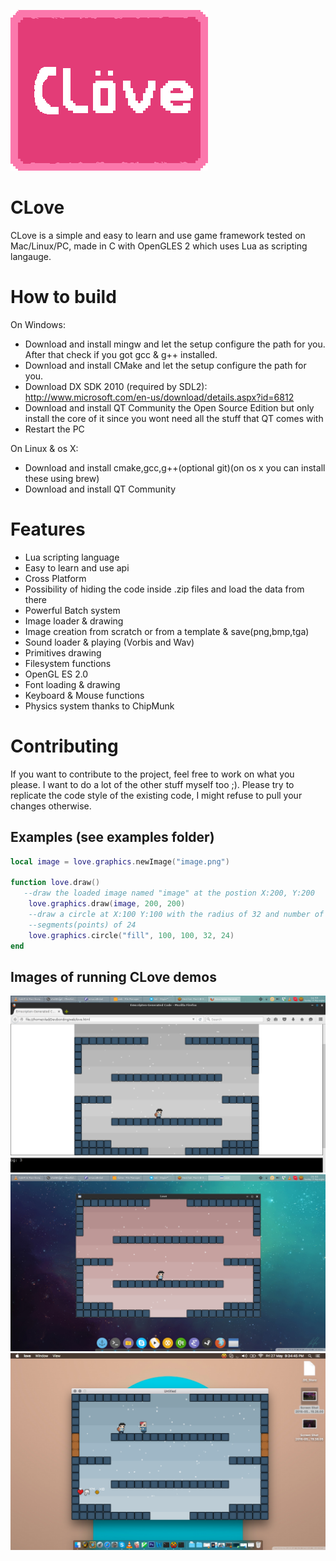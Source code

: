 ![Alt text](CLoveLogo.png?raw=true "CLove")

CLove
=====
CLove is a simple and easy to learn and use game framework tested on
Mac/Linux/PC, made in C with OpenGLES 2 which uses Lua as scripting langauge.

How to build
============
On Windows: 
- Download and install mingw and let the setup configure the path for you.
After that check if you got gcc & g++ installed.
- Download and install CMake and let the setup configure the path for you.
- Download DX SDK 2010 (required by SDL2): http://www.microsoft.com/en-us/download/details.aspx?id=6812
- Download and install QT Community the Open Source Edition but only install the core of it since
you wont need all the stuff that QT comes with
- Restart the PC

On Linux & os X:
- Download and install cmake,gcc,g++(optional git)(on os x you can install these using brew)
- Download and install QT Community 

Features
========
- Lua scripting language
- Easy to learn and use api 
- Cross Platform 
- Possibility of hiding the code inside .zip files and load the data from there
- Powerful Batch system
- Image loader & drawing
- Image creation from scratch or from a template & save(png,bmp,tga)
- Sound loader & playing (Vorbis and Wav)
- Primitives drawing
- Filesystem functions
- OpenGL ES 2.0 
- Font loading & drawing
- Keyboard & Mouse functions
- Physics system thanks to ChipMunk

Contributing
========
If you want to contribute to the project, feel free to work on what you please. I want to do a lot of the other stuff myself too ;).
Please try to replicate the code style of the existing code, I might refuse to pull your changes otherwise.

Examples (see examples folder)
--------
```lua
local image = love.graphics.newImage("image.png")

function love.draw()
   --draw the loaded image named "image" at the postion X:200, Y:200
	love.graphics.draw(image, 200, 200)
	--draw a circle at X:100 Y:100 with the radius of 32 and number of
	--segments(points) of 24
	love.graphics.circle("fill", 100, 100, 32, 24)
end
```

Images of running CLove demos
-----------------------------
![Image 1:](data/1.png?raw=true "Web")
![Image 2:](data/2.png?raw=true "Linux")
![Image 2:](data/3.png?raw=true "Os X")


